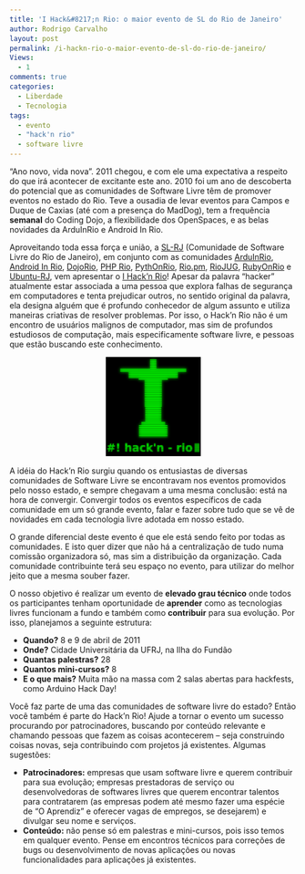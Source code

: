 ```yaml
---
title: 'I Hack&#8217;n Rio: o maior evento de SL do Rio de Janeiro'
author: Rodrigo Carvalho
layout: post
permalink: /i-hackn-rio-o-maior-evento-de-sl-do-rio-de-janeiro/
Views:
  - 1
comments: true
categories:
  - Liberdade
  - Tecnologia
tags:
  - evento
  - "hack'n rio"
  - software livre
---
```

&#8220;Ano novo, vida nova&#8221;. 2011 chegou, e com ele uma expectativa a respeito do que irá acontecer de excitante este ano. 2010 foi um ano de descoberta do potencial que as comunidades de Software Livre têm de promover eventos no estado do Rio. Teve a ousadia de levar eventos para Campos e Duque de Caxias (até com a presença do MadDog), tem a frequência **semanal** do Coding Dojo, a flexibilidade dos OpenSpaces, e as belas novidades da ArduInRio e Android In Rio.

Aproveitando toda essa força e união, a <a href="http://softwarelivre-rj.org/" target="_blank">SL-RJ</a> (Comunidade de Software Livre do Rio de Janeiro), em conjunto com as comunidades <a href="http://arduinrio.cc/" target="_blank">ArduInRio</a>, <a href="http://softwarelivre-rj.org/comunidades/android-in-rio/" target="_blank">Android In Rio</a>, <a href="http://dojorio.org/" target="_blank">DojoRio</a>, <a href="http://phprio.org/" target="_blank">PHP Rio</a>, <a href="http://pythonrio.org/" target="_blank">PythOnRio</a>, <a href="http://rio.pm.org/" target="_blank">Rio.pm</a>, <a href="http://riojug.org/" target="_blank">RioJUG</a>, <a href="http://rubyonrio.org/" target="_blank">RubyOnRio</a> e <a href="https://launchpad.net/%7Eubuntu-br-rj" target="_blank">Ubuntu-RJ</a>, vem apresentar o <a href="http://hacknrio.org/" target="_blank">I Hack&#8217;n Rio</a>! Apesar da palavra “hacker” atualmente estar associada a uma pessoa que explora falhas de segurança em computadores e tenta prejudicar outros, no sentido original da palavra, ela designa alguém que é profundo conhecedor de algum assunto e utiliza maneiras criativas de resolver problemas. Por isso, o Hack&#8217;n Rio não é um encontro de usuários malignos de computador, mas sim de profundos estudiosos de computação, mais especificamente software livre, e pessoas que estão buscando este conhecimento.

<p style="text-align: center;">
  <img class="aligncenter size-full wp-image-518" title="logo_hacknrio_peq" src="/wp-content/uploads/2011/01/logo_hacknrio_peq.png" alt="" width="167" height="174" />
</p>

A idéia do Hack&#8217;n Rio surgiu quando os entusiastas de diversas comunidades de Software Livre se encontravam nos eventos promovidos pelo nosso estado, e sempre chegavam a uma mesma conclusão: está na hora de convergir. Convergir todos os eventos específicos de cada comunidade em um só grande evento, falar e fazer sobre tudo que se vê de novidades em cada tecnologia livre adotada em nosso estado.

O grande diferencial deste evento é que ele está sendo feito por todas as comunidades. E isto quer dizer que não há a centralização de tudo numa comissão organizadora só, mas sim a distribuição da organização. Cada comunidade contribuinte terá seu espaço no evento, para utilizar do melhor jeito que a mesma souber fazer.

O nosso objetivo é realizar um evento de **elevado grau técnico** onde todos os participantes tenham oportunidade de **aprender** como as tecnologias livres funcionam a fundo e também como **contribuir** para sua evolução. Por isso, planejamos a seguinte estrutura:

*   **Quando?** 8 e 9 de abril de 2011
*   **Onde?** Cidade Universitária da UFRJ, na Ilha do Fundão
*   **Quantas palestras?** 28
*   **Quantos mini-cursos?** 8
*   **E o que mais?** Muita mão na massa com 2 salas abertas para hackfests, como Arduino Hack Day!

Você faz parte de uma das comunidades de software livre do estado? Então você também é parte do Hack&#8217;n Rio! Ajude a tornar o evento um sucesso procurando por patrocinadores, buscando por conteúdo relevante e chamando pessoas que fazem as coisas acontecerem &#8211; seja construindo coisas novas, seja contribuindo com projetos já existentes. Algumas sugestões:

*   **Patrocinadores:** empresas que usam software livre e querem contribuir para sua evolução; empresas prestadoras de serviço ou desenvolvedoras de softwares livres que querem encontrar talentos para contratarem (as empresas podem até mesmo fazer uma espécie de &#8220;O Aprendiz&#8221; e oferecer vagas de empregos, se desejarem) e divulgar seu nome e serviços.
*   **Conteúdo:** não pense só em palestras e mini-cursos, pois isso temos em qualquer evento. Pense em encontros técnicos para correções de bugs ou desenvolvimento de novas aplicações ou novas funcionalidades para aplicações já existentes.
